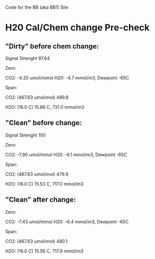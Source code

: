 Code for the BB (aka BB1) Site

# H20 Cal/Chem change Pre-check

## "Dirty" before chem change:

Signal Strenght 97.64

Zero:

CO2: -4.20 umol/mmol
H20: -4.7 mmol/m3, Dewpoint -65C

Span:

CO2: (467.63 umol/mol) 489.8

H2O: (16.0 C) 15.86 C, 731.0 mmol/m3

## "Clean" before change:

Signal Strenght 100

Zero:

CO2: -7.90 umol/mmol
H20: -6.1 mmol/m3, Dewpoint -65C

Span:

CO2: (467.63 umol/mol) 479.9

H2O: (16.0 C) 15.53 C, 717.0 mmol/m3


## "Clean" after change:


Zero:

CO2: -7.43 umol/mmol
H20: -6.4 mmol/m3, Dewpoint -65C

Span:

CO2: (467.63 umol/mol) 480.1

H2O: (16.0 C) 15.56 C, 717.9 mmol/m3

